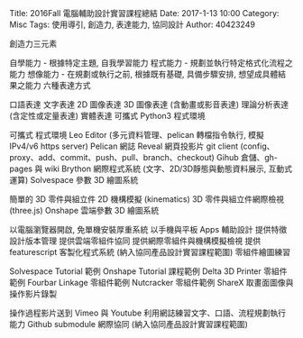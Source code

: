 Title: 2016Fall 電腦輔助設計實習課程總結
Date: 2017-1-13 10:00
Category: Misc
Tags: 使用導引, 創造力, 表達能力, 協同設計
Author: 40423249

創造力三元素

自學能力 - 根據特定主題, 自我學習能力
程式能力 - 規劃並執行特定格式化流程之能力
想像能力 - 在規劃或執行之前, 根據既有基礎, 具備步驟安排, 想望成具體結果之能力
六種表達方式

口語表達
文字表達
2D 圖像表達
3D 圖像表達 (含動畫或影音表達)
理論分析表達 (含定性或定量表達)
實體表達
可攜式 Python3 程式環境

可攜式
程式環境
Leo Editor (多元資料管理、pelican 轉檔指令執行, 模擬 IPv4/v6 https server)
Pelican 網誌
Reveal 網頁投影片
git client (config、proxy、add、commit、push、pull、branch、checkout)
Gihub 倉儲、gh-pages 與 wiki
Brython 網際程式系統 (文字、2D/3D靜態與動態資料展示, 互動式運算)
Solvespace 參數 3D 繪圖系統

簡單的 3D 零件與組立件
2D 機構模擬 (kinematics)
3D 零件與組立件網際檢視 (three.js)
Onshape 雲端參數 3D 繪圖系統

以電腦瀏覽器開啟, 免單機安裝厚重系統
以手機與平板 Apps 輔助設計
提供特徵設計版本管理
提供雲端零組件協同
提供網際零組件與機構模擬檢視
提供 featurescript 客製化程式系統 (納入協同產品設計實習課程範圍)
零組件繪圖練習

Solvespace Tutorial 範例
Onshape Tutorial 課程範例
Delta 3D Printer 零組件範例
Fourbar Linkage 零組件範例
Nutcracker 零組件範例
ShareX 取畫面圖像與操作影片錄製

操作過程影片送到 Vimeo 與 Youtube
利用網誌練習文字、口語、流程規劃執行能力
Github submodule 網際協同 (納入協同產品設計實習課程範圍)

